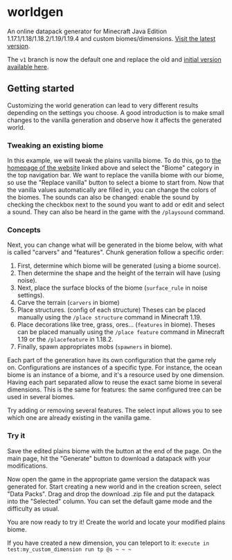 # worldgen

An online datapack generator for Minecraft Java Edition 1.17.1/1.18/1.18.2/1.19/1.19.4 and custom biomes/dimensions. [Visit the latest version](https://worldgen.syldium.dev).

The `v1` branch is now the default one and replace the old and [initial version](https://github.com/syldium/worldgen/tree/master) [available here](https://master.worldgen.pages.dev).

## Getting started

Customizing the world generation can lead to very different results depending on the settings you choose.
A good introduction is to make small changes to the vanilla generation and observe how it affects the generated world.

### Tweaking an existing biome

In this example, we will tweak the plains vanilla biome. To do this, go to [the homepage of the website](https://worldgen.syldium.dev) linked above and select the "Biome" category in the top navigation bar.
We want to replace the vanilla biome with our biome, so use the "Replace vanilla" button to select a biome to start from.
Now that the vanilla values automatically are filled in, you can change the colors of the biomes.
The sounds can also be changed: enable the sound by checking the checkbox next to the sound you want to add or edit and select a sound. They can also be heard in the game with the `/playsound` command.

### Concepts

Next, you can change what will be generated in the biome below, with what is called "carvers" and "features". Chunk generation follow a specific order:

1. First, determine which biome will be generated (using a biome source).
2. Then determine the shape and the height of the terrain will have (using noise).
3. Next, place the surface blocks of the biome (`surface_rule` in noise settings).
4. Carve the terrain (`carvers` in biome)
5. Place structures. (config of each structure) Theses can be placed manually using the `/place structure` command in Minecraft 1.19.
6. Place decorations like tree, grass, ores... (`features` in biome). Theses can be placed manually using the `/place feature` command in Minecraft 1.19 or the `/placefeature` in 1.18.2.
7. Finally, spawn appropriates mobs (`spawners` in biome).

Each part of the generation have its own configuration that the game rely on.
Configurations are instances of a specific type. For instance, the ocean biome is an instance of a biome, and it's a resource used by one dimension.
Having each part separated allow to reuse the exact same biome in several dimensions. This is the same for features: the same configured tree can be used in several biomes.

Try adding or removing several features. The select input allows you to see which one are already existing in the vanilla game.

### Try it

Save the edited plains biome with the button at the end of the page. On the main page, hit the "Generate" button to download a datapack with your modifications.

Now open the game in the appropriate game version the datapack was generated for. Start creating a new world and in the creation screen, select "Data Packs".
Drag and drop the download .zip file and put the datapack into the "Selected" column. You can set the default game mode and the difficulty as usual.

You are now ready to try it! Create the world and locate your modified plains biome.

If you have created a new dimension, you can teleport to it: `execute in test:my_custom_dimension run tp @s ~ ~ ~`
